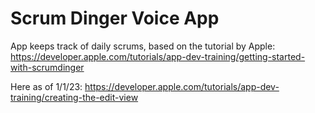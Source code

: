 #  Scrum Dinger Voice App  
App keeps track of daily scrums, based on the tutorial by Apple: https://developer.apple.com/tutorials/app-dev-training/getting-started-with-scrumdinger

Here as of 1/1/23: https://developer.apple.com/tutorials/app-dev-training/creating-the-edit-view
